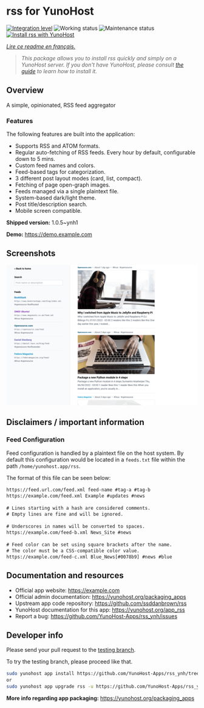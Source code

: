 <!--
N.B.: This README was automatically generated by https://github.com/YunoHost/apps/tree/master/tools/README-generator
It shall NOT be edited by hand.
-->

# rss for YunoHost

[![Integration level](https://dash.yunohost.org/integration/rss.svg)](https://dash.yunohost.org/appci/app/rss) ![Working status](https://ci-apps.yunohost.org/ci/badges/rss.status.svg) ![Maintenance status](https://ci-apps.yunohost.org/ci/badges/rss.maintain.svg)  
[![Install rss with YunoHost](https://install-app.yunohost.org/install-with-yunohost.svg)](https://install-app.yunohost.org/?app=rss)

*[Lire ce readme en français.](./README_fr.md)*

> *This package allows you to install rss quickly and simply on a YunoHost server.
If you don't have YunoHost, please consult [the guide](https://yunohost.org/#/install) to learn how to install it.*

## Overview

A simple, opinionated, RSS feed aggregator

### Features

The following features are built into the application:

- Supports RSS and ATOM formats.
- Regular auto-fetching of RSS feeds.
        Every hour by default, configurable down to 5 mins.
- Custom feed names and colors.
- Feed-based tags for categorization.
- 3 different post layout modes (card, list, compact).
- Fetching of page open-graph images.
- Feeds managed via a single plaintext file.
- System-based dark/light theme.
- Post title/description search.
- Mobile screen compatible.


**Shipped version:** 1.0.5~ynh1

**Demo:** https://demo.example.com

## Screenshots

![Screenshot of rss](./doc/screenshots/card-view.png)

## Disclaimers / important information

### Feed Configuration

Feed configuration is handled by a plaintext file on the host system. By default this configuration would be located in a `feeds.txt` file within the path `/home/yunohost.app/rss`.

The format of this file can be seen below:

```
https://feed.url.com/feed.xml feed-name #tag-a #tag-b
https://example.com/feed.xml Example #updates #news

# Lines starting with a hash are considered comments.
# Empty lines are fine and will be ignored.

# Underscores in names will be converted to spaces.
https://example.com/feed-b.xml News_Site #news

# Feed color can be set using square brackets after the name.
# The color must be a CSS-compatible color value.
https://example.com/feed-c.xml Blue_News[#0078b9] #news #blue
```

## Documentation and resources

* Official app website: <https://example.com>
* Official admin documentation: <https://yunohost.org/packaging_apps>
* Upstream app code repository: <https://github.com/ssddanbrown/rss>
* YunoHost documentation for this app: <https://yunohost.org/app_rss>
* Report a bug: <https://github.com/YunoHost-Apps/rss_ynh/issues>

## Developer info

Please send your pull request to the [testing branch](https://github.com/YunoHost-Apps/rss_ynh/tree/testing).

To try the testing branch, please proceed like that.

``` bash
sudo yunohost app install https://github.com/YunoHost-Apps/rss_ynh/tree/testing --debug
or
sudo yunohost app upgrade rss -u https://github.com/YunoHost-Apps/rss_ynh/tree/testing --debug
```

**More info regarding app packaging:** <https://yunohost.org/packaging_apps>
